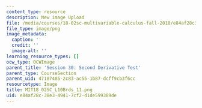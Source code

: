 ```yaml
---
content_type: resource
description: New image Upload
file: /media/courses/18-02sc-multivariable-calculus-fall-2010/e84af28c38e349417cf2d1de599389de_MIT18_02SC_L10Brds_11.png
file_type: image/png
image_metadata:
  caption: ''
  credit: ''
  image-alt: ''
learning_resource_types: []
ocw_type: OCWImage
parent_title: 'Session 30: Second Derivative Test'
parent_type: CourseSection
parent_uid: 47187485-2c83-ac55-1b87-dcff9cb3f6cc
resourcetype: Image
title: MIT18_02SC_L10Brds_11.png
uid: e84af28c-38e3-4941-7cf2-d1de599389de
---
```

